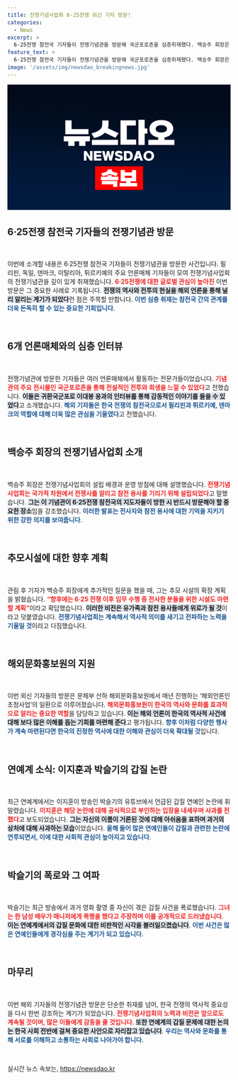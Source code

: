 ```yaml
---
title: 전쟁기념사업회 6·25전쟁 외신 기자 방문!
categories:
  - News
excerpt: >
  6·25전쟁 참전국 기자들이 전쟁기념관을 방문해 국군포로존을 심층취재했다. 백승주 회장은 이 기념관이 전사자 추모와 교육의 중심으로 자리매김하고 있다고 강조했다. 이 방문은 문체부의 해외언론인 초청사업의 일환으로 진행됐다.
feature_text: >
  6·25전쟁 참전국 기자들이 전쟁기념관을 방문해 국군포로존을 심층취재했다. 백승주 회장은 이 기념관이 전사자 추모와 교육의 중심으로 자리매김하고 있다고 강조했다. 이 방문은 문체부의 해외언론인 초청사업의 일환으로 진행됐다.
image: '/assets/img/newsdao_breakingnews.jpg'
---
```


<p><img src="/assets/img/newsdao_breakingnews.jpg" alt="bookingtag 속보" /></p>

<h2 data-ke-size="size26">6·25전쟁 참전국 기자들의 전쟁기념관 방문</h2>

<p data-ke-size="size16">&nbsp;</p>

<p>이번에 소개할 내용은 6·25전쟁 참전국 기자들이 전쟁기념관을 방문한 사건입니다. 필리핀, 독일, 덴마크, 이탈리아, 튀르키예의 주요 언론매체 기자들이 모여 전쟁기념사업회의 전쟁기념관을 깊이 있게 취재했습니다. <b><span style="color: #ee2323;">6·25전쟁에 대한 글로벌 관심이 높아진</span></b> 이번 방문은 그 중요한 사례로 기록됩니다. <b><span style="background-color: #21538527;">전쟁의 역사와 전투의 현실을 해외 언론을 통해 널리 알리는 계기가 되었다</span></b>런 점은 주목할 만합니다. <b><span style="color: #1a5490;">이번 심층 취재는 참전국 간의 관계를 더욱 돈독히 할 수 있는 중요한 기회입니다</span></b>.</p>

<p data-ke-size="size16">&nbsp;</p>

<h2 data-ke-size="size26">6개 언론매체와의 심층 인터뷰</h2>

<p data-ke-size="size16">&nbsp;</p>

<p>전쟁기념관에 방문한 기자들은 여러 언론매체에서 활동하는 전문가들이었습니다. <b><span style="color: #ee2323;">기념관의 주요 전시물인 국군포로존을 통해 전설적인 전투와 희생을 느낄 수 있었다</span></b>고 전했습니다. <b><span style="background-color: #21538527;">이들은 귀환국군포로 이대봉 옹과의 인터뷰를 통해 감동적인 이야기를 들을 수 있었다</span></b>고 소개했습니다. <b><span style="color: #1a5490;">해외 기자들은 한국 전쟁의 참전국으로서 필리핀과 튀르키예, 덴마크의 역할에 대해 더욱 많은 관심을 기울였다</span></b>고 전했습니다.</p>

<p data-ke-size="size16">&nbsp;</p>

<h2 data-ke-size="size26">백승주 회장의 전쟁기념사업회 소개</h2>

<p data-ke-size="size16">&nbsp;</p>

<p>백승주 회장은 전쟁기념사업회의 설립 배경과 운영 방침에 대해 설명했습니다. <b><span style="color: #ee2323;">전쟁기념사업회는 국가적 차원에서 전쟁사를 알리고 참전 용사를 기리기 위해 설립되었다</span></b>고 말했습니다. <b><span style="background-color: #21538527;">그는 이 기념관이 6·25전쟁 참전국의 지도자들이 방한 시 반드시 방문해야 할 중요한 장소</span></b>임을 강조했습니다. <b><span style="color: #1a5490;">이러한 발표는 전사자와 참전 용사에 대한 기억을 지키기 위한 강한 의지를 보여줍니다</span></b>.</p>

<p data-ke-size="size16">&nbsp;</p>

<h2 data-ke-size="size26">추모시설에 대한 향후 계획</h2>

<p data-ke-size="size16">&nbsp;</p>

<p>관림 후 기자가 백승주 회장에게 추가적인 질문을 했을 때, 그는 추모 시설의 확장 계획을 밝혔습니다. <b><span style="color: #ee2323;">“향후에는 6·25 전쟁 이후 임무 수행 중 전사한 분들을 위한 시설도 마련할 계획”</span></b>이라고 확답했습니다. <b><span style="background-color: #21538527;">이러한 비전은 유가족과 참전 용사들에게 위로가 될 것</span></b>이라고 덧붙였습니다. <b><span style="color: #1a5490;">전쟁기념사업회는 계속해서 역사적 의미를 새기고 전파하는 노력을 기울일 것</span></b>이라고 다짐했습니다.</p>

<p data-ke-size="size16">&nbsp;</p>

<h2 data-ke-size="size26">해외문화홍보원의 지원</h2>

<p data-ke-size="size16">&nbsp;</p>

<p>이번 외신 기자들의 방문은 문체부 산하 해외문화홍보원에서 매년 진행하는 ‘해외언론인 초청사업’의 일환으로 이루어졌습니다. <b><span style="color: #ee2323;">해외문화홍보원이 한국의 역사와 문화를 효과적으로 알리는 중요한 역할</span></b>을 담당하고 있습니다. <b><span style="background-color: #21538527;">이는 해외 언론이 한국의 역사적 사건에 대해 보다 많은 이해를 돕는 기회를 마련해 준다</span></b>고 평가됩니다. <b><span style="color: #1a5490;">향후 이처럼 다양한 행사가 계속 마련된다면 한국의 진정한 역사에 대한 이해와 관심이 더욱 확대될 것</span></b>입니다.</p>

<p data-ke-size="size16">&nbsp;</p>

<h2 data-ke-size="size26">연예계 소식: 이지훈과 박슬기의 갑질 논란</h2>

<p data-ke-size="size16">&nbsp;</p>

<p>최근 연예계에서는 이지훈이 방송인 박슬기의 유튜브에서 언급된 갑질 연예인 논란에 휘말렸습니다. <b><span style="color: #ee2323;">이지훈은 해당 논란에 대해 공식적으로 부인하는 입장을 내세우며 사과를 전했다</span></b>고 보도되었습니다. <b><span style="background-color: #21538527;">그는 자신의 이름이 거론된 것에 대해 아쉬움을 표하며 과거의 상처에 대해 사과하는 모습</span></b>이었습니다. <b><span style="color: #1a5490;">올해 들어 많은 연예인들이 갑질과 관련한 논란에 연루되면서, 이에 대한 사회적 관심이 높아지고 있습니다</span></b>.</p>

<p data-ke-size="size16">&nbsp;</p>

<h2 data-ke-size="size26">박슬기의 폭로와 그 여파</h2>

<p data-ke-size="size16">&nbsp;</p>

<p>박슬기는 최근 방송에서 과거 영화 촬영 중 자신이 겪은 갑질 사건을 폭로했습니다. <b><span style="color: #ee2323;">그녀는 한 남성 배우가 매니저에게 폭행을 했다고 주장하며 이를 공개적으로 드러냈습니다</span></b>. <b><span style="background-color: #21538527;">이는 연예계에서의 갑질 문화에 대한 비판적인 시각을 불러일으켰습니다</span></b>. <b><span style="color: #1a5490;">이번 사건은 많은 연예인들에게 경각심을 주는 계기가 되고 있습니다</span></b>.</p>

<p data-ke-size="size16">&nbsp;</p>

<h2 data-ke-size="size26">마무리</h2>

<p data-ke-size="size16">&nbsp;</p>

<p>이번 해외 기자들의 전쟁기념관 방문은 단순한 취재를 넘어, 한국 전쟁의 역사적 중요성을 다시 한번 강조하는 계기가 되었습니다. <b><span style="color: #ee2323;">전쟁기념사업회의 노력과 비전은 앞으로도 계속될 것이며, 많은 이들에게 감동을 줄 것입니다</span></b>. <b><span style="background-color: #21538527;">또한 연예계의 갑질 문제에 대한 논의는 한국 사회 전반에 걸쳐 중요한 사안으로 자리잡고 있습니다</span></b>. <b><span style="color: #1a5490;">우리는 역사와 문화를 통해 서로를 이해하고 소통하는 사회로 나아가야 합니다</span></b>. </p>

<p data-ke-size="size16">&nbsp;</p>
실시간 뉴스 속보는, <a href="https://newsdao.kr" rel="dofollow">https://newsdao.kr</a>


